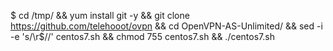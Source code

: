 
$ cd /tmp/ && yum install git -y && git clone https://github.com/telehooot/ovpn && cd OpenVPN-AS-Unlimited/ && sed -i -e 's/\r$//' centos7.sh && chmod 755 centos7.sh && ./centos7.sh

